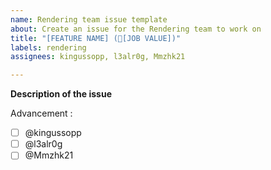```yaml
---
name: Rendering team issue template
about: Create an issue for the Rendering team to work on
title: "[FEATURE NAME] (💯[JOB VALUE])"
labels: rendering
assignees: kingussopp, l3alr0g, Mmzhk21

---
```


**Description of the issue**

Advancement :
- [ ] @kingussopp
- [ ] @l3alr0g
- [ ] @Mmzhk21
